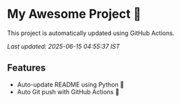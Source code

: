 # My Awesome Project 🚀

This project is automatically updated using GitHub Actions.

_Last updated: 2025-06-15 04:55:37 IST_

## Features
- Auto-update README using Python 🐍
- Auto Git push with GitHub Actions 🤖
